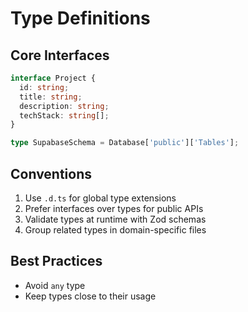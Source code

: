 # Type Definitions

## Core Interfaces
```ts
interface Project {
  id: string;
  title: string;
  description: string;
  techStack: string[];
}

type SupabaseSchema = Database['public']['Tables'];
```

## Conventions
1. Use `.d.ts` for global type extensions
2. Prefer interfaces over types for public APIs  
3. Validate types at runtime with Zod schemas
4. Group related types in domain-specific files

## Best Practices
- Avoid `any` type
- Keep types close to their usage